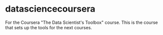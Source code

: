 # datasciencecoursera
For the Coursera "The Data Scientist's Toolbox" course.
This is the course that sets up the tools for the next courses.
